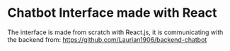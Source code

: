 # Chatbot Interface made with React

The interface is made from scratch with React.js, it is communicating with the backend from: https://github.com/Laurian1906/backend-chatbot
